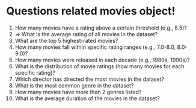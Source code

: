 # Questions related movies object!

1. How many movies have a rating above a certain threshold (e.g., 8.5)?
2. => What is the average rating of all movies in the dataset?
3. What are the top 5 highest-rated movies?
4. How many movies fall within specific rating ranges (e.g., 7.0-8.0, 8.0-9.0)?
5. How many movies were released in each decade (e.g., 1980s, 1990s)?
6. What is the distribution of movie ratings (how many movies for each specific rating)?
7. Which director has directed the most movies in the dataset?
8. What is the most common genre in the dataset?
9. How many movies have more than 2 genres listed?
10. What is the average duration of the movies in the dataset?
